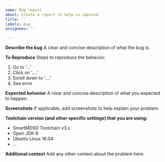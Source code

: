 ```yaml
---
name: Bug report
about: Create a report to help us improve
title: ''
labels: bug
assignees: ''

---
```


**Describe the bug**
A clear and concise description of what the bug is.

**To Reproduce**
Steps to reproduce the behavior:
1. Go to '...'
2. Click on '....'
3. Scroll down to '....'
4. See error

**Expected behavior**
A clear and concise description of what you expected to happen.

**Screenshots**
If applicable, add screenshots to help explain your problem.

**Toolchain version (and other specific settings) that you are using:**
 - SmartMDSD Toolchain v3.x
 - Open JDK 8
 - Ubuntu Linux 16.04
 - ...

**Additional context**
Add any other context about the problem here.
